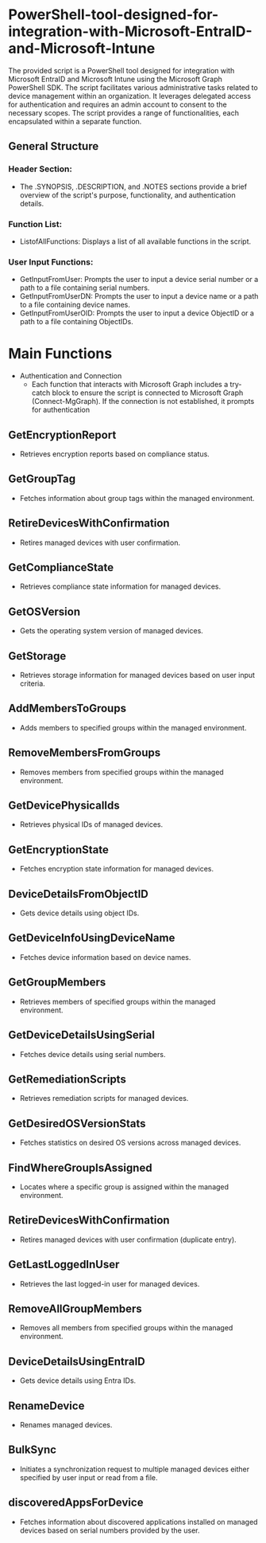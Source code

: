 # PowerShell-tool-designed-for-integration-with-Microsoft-EntraID-and-Microsoft-Intune

The provided script is a PowerShell tool designed for integration with Microsoft EntraID and Microsoft Intune using the Microsoft Graph PowerShell SDK. The script facilitates various administrative tasks related to device management within an organization. It leverages delegated access for authentication and requires an admin account to consent to the necessary scopes. The script provides a range of functionalities, each encapsulated within a separate function. 

## General Structure
### Header Section:
* The .SYNOPSIS, .DESCRIPTION, and .NOTES sections provide a brief overview of the script's purpose, functionality, and authentication details.

### Function List:
* ListofAllFunctions: Displays a list of all available functions in the script.

### User Input Functions:

* GetInputFromUser: Prompts the user to input a device serial number or a path to a file containing serial numbers.
* GetInputFromUserDN: Prompts the user to input a device name or a path to a file containing device names.
* GetInputFromUserOID: Prompts the user to input a device ObjectID or a path to a file containing ObjectIDs.

# Main Functions

* Authentication and Connection
    * Each function that interacts with Microsoft Graph includes a try-catch block to ensure the script is connected to Microsoft Graph (Connect-MgGraph). If the connection is not established, it prompts for authentication

## GetEncryptionReport
* Retrieves encryption reports based on compliance status.

## GetGroupTag
* Fetches information about group tags within the managed environment.

## RetireDevicesWithConfirmation
* Retires managed devices with user confirmation.

## GetComplianceState
* Retrieves compliance state information for managed devices.

## GetOSVersion
* Gets the operating system version of managed devices.

## GetStorage
* Retrieves storage information for managed devices based on user input criteria.

## AddMembersToGroups
* Adds members to specified groups within the managed environment.

## RemoveMembersFromGroups
* Removes members from specified groups within the managed environment.

## GetDevicePhysicalIds
* Retrieves physical IDs of managed devices.

## GetEncryptionState
* Fetches encryption state information for managed devices.

## DeviceDetailsFromObjectID
* Gets device details using object IDs.

## GetDeviceInfoUsingDeviceName
* Fetches device information based on device names.

## GetGroupMembers
* Retrieves members of specified groups within the managed environment.

## GetDeviceDetailsUsingSerial
* Fetches device details using serial numbers.

## GetRemediationScripts
* Retrieves remediation scripts for managed devices.

## GetDesiredOSVersionStats
* Fetches statistics on desired OS versions across managed devices.

## FindWhereGroupIsAssigned
* Locates where a specific group is assigned within the managed environment.

## RetireDevicesWithConfirmation
* Retires managed devices with user confirmation (duplicate entry).

## GetLastLoggedInUser
* Retrieves the last logged-in user for managed devices.

## RemoveAllGroupMembers
* Removes all members from specified groups within the managed environment.

## DeviceDetailsUsingEntraID
* Gets device details using Entra IDs.

## RenameDevice
* Renames managed devices.

## BulkSync
* Initiates a synchronization request to multiple managed devices either specified by user input or read from a file.

## discoveredAppsForDevice
* Fetches information about discovered applications installed on managed devices based on serial numbers provided by the user.